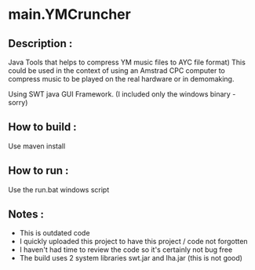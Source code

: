 # main.YMCruncher

Description :
-------------
Java Tools that helps to compress YM music files to AYC file format)
This could be used in the context of using an Amstrad CPC computer to compress music to be played on the real hardware
or in demomaking.

Using SWT java GUI Framework.
(I included only the windows binary - sorry)

How to build :
--------------
Use maven install

How to run :
------------
Use the run.bat windows script

Notes :
-------

- This is outdated code
- I quickly uploaded this project to have this project / code not forgotten
- I haven't had time to review the code so it's certainly not bug free
- The build uses 2 system libraries swt.jar and lha.jar (this is not good)
